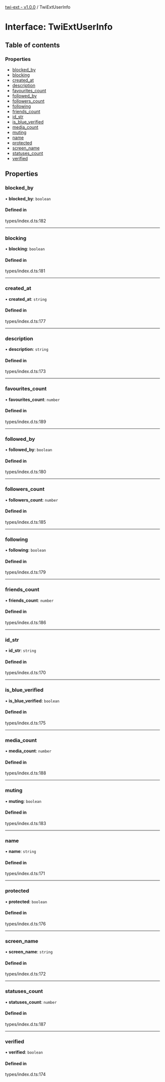 [twi-ext - v1.0.0](../README.md) / TwiExtUserInfo

# Interface: TwiExtUserInfo

## Table of contents

### Properties

- [blocked\_by](TwiExtUserInfo.md#blocked_by)
- [blocking](TwiExtUserInfo.md#blocking)
- [created\_at](TwiExtUserInfo.md#created_at)
- [description](TwiExtUserInfo.md#description)
- [favourites\_count](TwiExtUserInfo.md#favourites_count)
- [followed\_by](TwiExtUserInfo.md#followed_by)
- [followers\_count](TwiExtUserInfo.md#followers_count)
- [following](TwiExtUserInfo.md#following)
- [friends\_count](TwiExtUserInfo.md#friends_count)
- [id\_str](TwiExtUserInfo.md#id_str)
- [is\_blue\_verified](TwiExtUserInfo.md#is_blue_verified)
- [media\_count](TwiExtUserInfo.md#media_count)
- [muting](TwiExtUserInfo.md#muting)
- [name](TwiExtUserInfo.md#name)
- [protected](TwiExtUserInfo.md#protected)
- [screen\_name](TwiExtUserInfo.md#screen_name)
- [statuses\_count](TwiExtUserInfo.md#statuses_count)
- [verified](TwiExtUserInfo.md#verified)

## Properties

### blocked\_by

• **blocked\_by**: `boolean`

#### Defined in

types/index.d.ts:182

___

### blocking

• **blocking**: `boolean`

#### Defined in

types/index.d.ts:181

___

### created\_at

• **created\_at**: `string`

#### Defined in

types/index.d.ts:177

___

### description

• **description**: `string`

#### Defined in

types/index.d.ts:173

___

### favourites\_count

• **favourites\_count**: `number`

#### Defined in

types/index.d.ts:189

___

### followed\_by

• **followed\_by**: `boolean`

#### Defined in

types/index.d.ts:180

___

### followers\_count

• **followers\_count**: `number`

#### Defined in

types/index.d.ts:185

___

### following

• **following**: `boolean`

#### Defined in

types/index.d.ts:179

___

### friends\_count

• **friends\_count**: `number`

#### Defined in

types/index.d.ts:186

___

### id\_str

• **id\_str**: `string`

#### Defined in

types/index.d.ts:170

___

### is\_blue\_verified

• **is\_blue\_verified**: `boolean`

#### Defined in

types/index.d.ts:175

___

### media\_count

• **media\_count**: `number`

#### Defined in

types/index.d.ts:188

___

### muting

• **muting**: `boolean`

#### Defined in

types/index.d.ts:183

___

### name

• **name**: `string`

#### Defined in

types/index.d.ts:171

___

### protected

• **protected**: `boolean`

#### Defined in

types/index.d.ts:176

___

### screen\_name

• **screen\_name**: `string`

#### Defined in

types/index.d.ts:172

___

### statuses\_count

• **statuses\_count**: `number`

#### Defined in

types/index.d.ts:187

___

### verified

• **verified**: `boolean`

#### Defined in

types/index.d.ts:174
